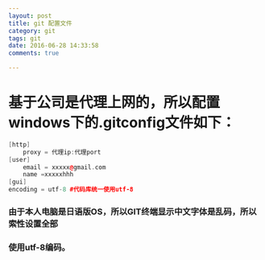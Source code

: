 ```yaml
---
layout: post
title: git 配置文件 
category: git 
tags: git 
date: 2016-06-28 14:33:58
comments: true

---
```


# 基于公司是代理上网的，所以配置windows下的.gitconfig文件如下：

```cpp
[http]
	proxy = 代理ip:代理port
[user]
	email = xxxxx@gmail.com
	name =xxxxxhhh 
[gui]  
encoding = utf-8 #代码库统一使用utf-8  
```
### 由于本人电脑是日语版OS，所以GIT终端显示中文字体是乱码，所以索性设置全部
### 使用utf-8编码。
